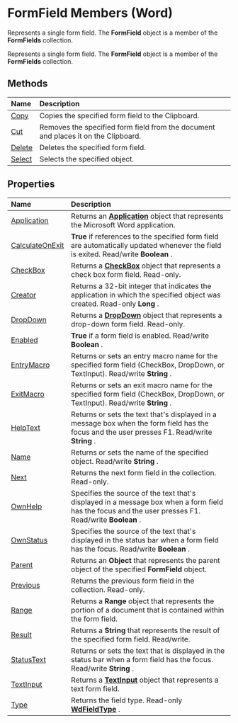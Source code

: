 
# FormField Members (Word)
Represents a single form field. The  **FormField** object is a member of the **FormFields** collection.

Represents a single form field. The  **FormField** object is a member of the **FormFields** collection.


## Methods



|**Name**|**Description**|
|:-----|:-----|
|[Copy](ce6fd604-4729-5394-c7bd-54e966898946.md)|Copies the specified form field to the Clipboard.|
|[Cut](92b8862d-6463-0bbd-cffd-8e76f5add5b4.md)|Removes the specified form field from the document and places it on the Clipboard.|
|[Delete](bd2d666e-3280-b130-11ee-fe4d973b3ead.md)|Deletes the specified form field.|
|[Select](cad405c5-0d48-cdb1-58da-ed69da02d00f.md)|Selects the specified object.|

## Properties



|**Name**|**Description**|
|:-----|:-----|
|[Application](480e1c18-7e44-b013-9f91-3d70b709f767.md)|Returns an  **[Application](d1cf6f8f-4e88-bf01-93b4-90a83f79cb44.md)** object that represents the Microsoft Word application.|
|[CalculateOnExit](d92a165b-3138-9aae-bb98-08b7b01e52f8.md)| **True** if references to the specified form field are automatically updated whenever the field is exited. Read/write **Boolean** .|
|[CheckBox](6843d3e0-8f34-422f-403e-3bab806dc6be.md)|Returns a  **[CheckBox](e72b57b7-0328-9e78-94ca-ab7fb3c64afb.md)** object that represents a check box form field. Read-only.|
|[Creator](dac1978a-aa28-6d4a-5ada-dfade72f226f.md)|Returns a 32-bit integer that indicates the application in which the specified object was created. Read-only  **Long** .|
|[DropDown](b0deeb54-cdff-7397-5fd0-e4decdcaf65e.md)|Returns a  **[DropDown](55233d61-d6d0-30f9-6825-ebbdbeb928b6.md)** object that represents a drop-down form field. Read-only.|
|[Enabled](1002dfdd-387e-9c44-27aa-c855e78784bc.md)| **True** if a form field is enabled. Read/write **Boolean** .|
|[EntryMacro](db4ff78e-6795-0e8e-20db-56ceac01b8f2.md)|Returns or sets an entry macro name for the specified form field (CheckBox, DropDown, or TextInput). Read/write  **String** .|
|[ExitMacro](b8930661-e02f-e058-571e-986da33a477d.md)|Returns or sets an exit macro name for the specified form field (CheckBox, DropDown, or TextInput). Read/write  **String** .|
|[HelpText](98069a1f-03eb-933b-9f7a-7d20cb83ce8c.md)|Returns or sets the text that's displayed in a message box when the form field has the focus and the user presses F1. Read/write  **String** .|
|[Name](c7c5e013-f603-92b0-2cf0-f0b7cc7dd1ad.md)|Returns or sets the name of the specified object. Read/write  **String** .|
|[Next](fa11061c-6dd5-5b5b-a871-9f52477d0e23.md)|Returns the next form field in the collection. Read-only.|
|[OwnHelp](a066ffc1-89d3-12d4-0bf1-bf338679d2d4.md)|Specifies the source of the text that's displayed in a message box when a form field has the focus and the user presses F1. Read/write  **Boolean** .|
|[OwnStatus](21595e18-6250-2f56-fc78-2336e4061055.md)|Specifies the source of the text that's displayed in the status bar when a form field has the focus. Read/write  **Boolean** .|
|[Parent](a80f577e-8b51-7bc0-3afe-0ffb366e3265.md)|Returns an  **Object** that represents the parent object of the specified **FormField** object.|
|[Previous](34e8d20a-5009-67eb-fdc0-bafad134e9b3.md)|Returns the previous form field in the collection. Read-only.|
|[Range](51d61047-4f65-21b7-c73d-e9e717d32336.md)|Returns a  **Range** object that represents the portion of a document that is contained within the form field.|
|[Result](b1e242d0-11d1-4b85-28b2-6fc821ed3c96.md)|Returns a  **String** that represents the result of the specified form field. Read/write.|
|[StatusText](e374b94a-6faa-a2ea-9085-d9b987376fa8.md)|Returns or sets the text that is displayed in the status bar when a form field has the focus. Read/write  **String** .|
|[TextInput](9a547325-344a-96ca-d22c-72c466d2522f.md)|Returns a  **[TextInput](d7f6531a-4da2-ccc4-29b3-ad79ca7b18de.md)** object that represents a text form field.|
|[Type](3ae6cbed-b8ac-702d-55c6-aac44678c248.md)|Returns the field type. Read-only  **[WdFieldType](220d280c-0ff4-080c-4273-e5c8c437333f.md)** .|
